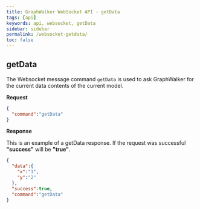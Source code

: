 ```yaml
---
title: GraphWalker WebSocket API - getData
tags: [api]
keywords: api, websocket, getData
sidebar: sidebar
permalink: /websocket-getdata/
toc: false
---
```






## getData
The Websocket message command `getData` is used to ask GraphWalker for the current data contents of the current model.
 
**Request**

```json
{
  "command":"getData"
}
```

**Response**

This is an example of a getData response.
If the request was successful **"success"** will be **"true"**.

```json
{
  "data":{
    "x":"1",
    "y":"2"
  },
  "success":true,
  "command":"getData"
}
```